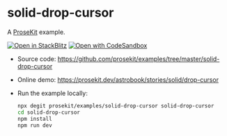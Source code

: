 # solid-drop-cursor

A [ProseKit](https://prosekit.dev) example.

[![Open in StackBlitz](https://developer.stackblitz.com/img/open_in_stackblitz.svg)](https://stackblitz.com/github/prosekit/examples/tree/master/solid-drop-cursor)
[![Open with CodeSandbox](https://assets.codesandbox.io/github/button-edit-lime.svg)](https://codesandbox.io/p/sandbox/github/prosekit/examples/tree/master/solid-drop-cursor)

- Source code: https://github.com/prosekit/examples/tree/master/solid-drop-cursor
- Online demo: https://prosekit.dev/astrobook/stories/solid/drop-cursor
- Run the example locally:

  ```bash
  npx degit prosekit/examples/solid-drop-cursor solid-drop-cursor
  cd solid-drop-cursor
  npm install
  npm run dev
  ```
